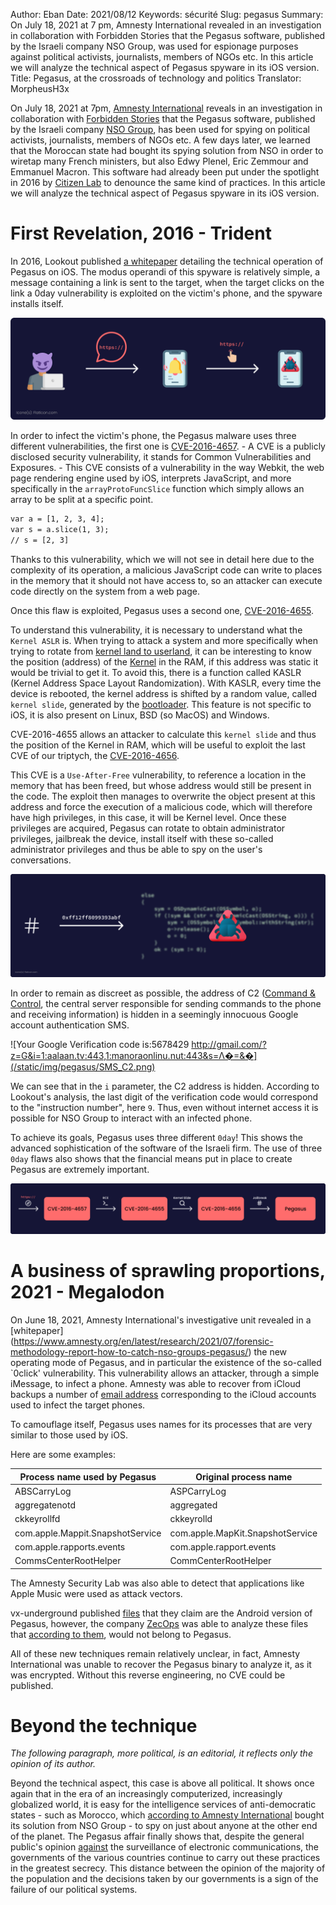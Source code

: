 Author: Eban 
Date: 2021/08/12
Keywords: sécurité
Slug: pegasus
Summary: On July 18, 2021 at 7 pm, Amnesty International revealed in an investigation in collaboration with Forbidden Stories that the Pegasus software, published by the Israeli company NSO Group, was used for espionage purposes against political activists, journalists, members of NGOs etc. In this article we will analyze the technical aspect of Pegasus spyware in its iOS version.
Title: Pegasus, at the crossroads of technology and politics
Translator: MorpheusH3x

On July 18, 2021 at 7pm, [Amnesty International](https://www.amnesty.org/en/) reveals in an investigation in collaboration with [Forbidden Stories](https://forbiddenstories.org/) that the Pegasus software, published by the Israeli company [NSO Group](https://www.nsogroup.com/), has been used for spying on political activists, journalists, members of NGOs etc. A few days later, we learned that the Moroccan state had bought its spying solution from NSO in order to wiretap many French ministers, but also Edwy Plenel, Eric Zemmour and Emmanuel Macron. This software had already been put under the spotlight in 2016 by [Citizen Lab](https://citizenlab.ca/) to denounce the same kind of practices. In this article we will analyze the technical aspect of Pegasus spyware in its iOS version.

# First Revelation, 2016 - Trident

In 2016, Lookout published [a whitepaper](https://info.lookout.com/rs/051-ESQ-475/images/lookout-pegasus-technical-analysis.pdf) detailing the technical operation of Pegasus on iOS. The modus operandi of this spyware is relatively simple, a message containing a link is sent to the target, when the target clicks on the link a 0day vulnerability is exploited on the victim's phone, and the spyware installs itself. 

![Schematic showing a malicious link infection](/static/img/pegasus/Infection_via_clic_sms.png)

In order to infect the victim's phone, the Pegasus malware uses three different vulnerabilities, the first one is [CVE-2016-4657](www.phrack.org/papers/attacking_javascript_engines.html). - A CVE is a publicly disclosed security vulnerability, it stands for Common Vulnerabilities and Exposures. - This CVE consists of a vulnerability in the way Webkit, the web page rendering engine used by iOS, interprets JavaScript, and more specifically in the `arrayProtoFuncSlice` function which simply allows an array to be split at a specific point. 

```diff
var a = [1, 2, 3, 4];
var s = a.slice(1, 3);
// s = [2, 3]
```

Thanks to this vulnerability, which we will not see in detail here due to the complexity of its operation, a malicious JavaScript code can write to places in the memory that it should not have access to, so an attacker can execute code directly on the system from a web page.

Once this flaw is exploited, Pegasus uses a second one, [CVE-2016-4655](https://jndok.github.io/2016/10/04/pegasus-writeup/).

To understand this vulnerability, it is necessary to understand what the `Kernel ASLR` is. When trying to attack a system and more specifically when trying to rotate from [kernel land to userland](https://beta.hackndo.com/le-monde-du-kernel/), it can be interesting to know the position (address) of the [Kernel](https://en.wikipedia.org/wiki/Kernel_(operating_system)) in the RAM, if this address was static it would be trivial to get it. To avoid this, there is a function called KASLR (Kernel Address Space Layout Randomization). With KASLR, every time the device is rebooted, the kernel address is shifted by a random value, called `kernel slide`, generated by the [bootloader](https://en.wikipedia.org/wiki/Bootloader). This feature is not specific to iOS, it is also present on Linux, BSD (so MacOS) and Windows.

CVE-2016-4655 allows an attacker to calculate this `kernel slide` and thus the position of the Kernel in RAM, which will be useful to exploit the last CVE of our triptych, the [CVE-2016-4656](https://jndok.github.io/2016/10/04/pegasus-writeup/).

This CVE is a `Use-After-Free` vulnerability, to reference a location in the memory that has been freed, but whose address would still be present in the code. The exploit then manages to overwrite the object present at this address and force the execution of a malicious code, which will therefore have high privileges, in this case, it will be Kernel level. Once these privileges are acquired, Pegasus can rotate to obtain administrator privileges, jailbreak the device, install itself with these so-called administrator privileges and thus be able to spy on the user's conversations.

![Schema showing the principle of a UFA vulnerability](/static/img/pegasus/Use_after_free.png)

In order to remain as discreet as possible, the address of C2 ([Command & Control](https://whatis.techtarget.com/fr/definition/Commande-et-controle), the central server responsible for sending commands to the phone and receiving information) is hidden in a seemingly innocuous Google account authentication SMS.

![Your Google Verification code is:5678429 http://gmail.com/?z=G&i=1:aalaan.tv:443,1:manoraonlinu.nut:443&s=Λ�=&�](/static/img/pegasus/SMS_C2.png)

We can see that in the `i` parameter, the C2 address is hidden. According to Lookout's analysis, the last digit of the verification code would correspond to the "instruction number", here `9`. Thus, even without internet access it is possible for NSO Group to interact with an infected phone.

To achieve its goals, Pegasus uses three different `0day`! This shows the advanced sophistication of the software of the Israeli firm. The use of three `0day` flaws also shows that the financial means put in place to create Pegasus are extremely important.

![La CVE-2016-4657 permet d'obtenir une RCE, puis la CVE-2016-4655 permet de trouver le kernel slide. Enfin, la CVE-2016-4656 permet de jailbreak l'appareil et d'installer Pegasus](/static/img/pegasus/Infection_Pegasus.png)

# A business of sprawling proportions, 2021 - Megalodon

On June 18, 2021, Amnesty International's investigative unit revealed in a [whitepaper] (https://www.amnesty.org/en/latest/research/2021/07/forensic-methodology-report-how-to-catch-nso-groups-pegasus/) the new operating mode of Pegasus, and in particular the existence of the so-called `0click' vulnerability. This vulnerability allows an attacker, through a simple iMessage, to infect a phone. Amnesty was able to recover from iCloud backups a number of [email address](https://github.com/AmnestyTech/investigations/blob/master/2021-07-18_nso/emails.txt) corresponding to the iCloud accounts used to infect the target phones.

To camouflage itself, Pegasus uses names for its processes that are very similar to those used by iOS.

Here are some examples:

|   Process name used by Pegasus    |     Original process name       |
|-----------------------------------|---------------------------------|
|ABSCarryLog                        |ASPCarryLog                      |
|aggregatenotd                      |aggregated                       |
|ckkeyrollfd                        |ckkeyrolld                       |
|com.apple.Mappit.SnapshotService   |com.apple.MapKit.SnapshotService |
|com.apple.rapports.events          |com.apple.rapport.events         |
|CommsCenterRootHelper              |CommCenterRootHelper             |

The Amnesty Security Lab was also able to detect that applications like Apple Music were used as attack vectors.

vx-underground published [files](https://twitter.com/vxunderground/status/1418207502974525441?s=20) that they claim are the Android version of Pegasus, however, the company [ZecOps](https://www.zecops.com/) was able to analyze these files that [according to them](https://twitter.com/ZecOps/status/1418954109768531968?s=20), would not belong to Pegasus.

All of these new techniques remain relatively unclear, in fact, Amnesty International was unable to recover the Pegasus binary to analyze it, as it was encrypted. Without this reverse engineering, no CVE could be published.

# Beyond the technique

*The following paragraph, more political, is an editorial, it reflects only the opinion of its author.*

Beyond the technical aspect, this case is above all political. It shows once again that in the era of an increasingly computerized, increasingly globalized world, it is easy for the intelligence services of anti-democratic states - such as Morocco, which [according to Amnesty International](https://www.lemonde.fr/projet-pegasus/article/2021/07/22/projet-pegasus-emmanuel-macron-convoque-un-conseil-de-defense-exceptionnel_6089148_6088648.html) bought its solution from NSO Group - to spy on just about anyone at the other end of the planet. The Pegasus affair finally shows that, despite the general public's opinion [against](https://www.amnesty.org/fr/latest/news/2015/03/global-opposition-to-usa-big-brother-mass-surveillance/) the surveillance of electronic communications, the governments of the various countries continue to carry out these practices in the greatest secrecy. This distance between the opinion of the majority of the population and the decisions taken by our governments is a sign of the failure of our political systems.
